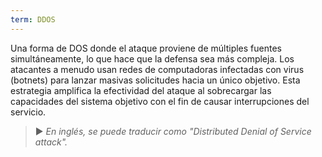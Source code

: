 ```yaml
---
term: DDOS
---
```


Una forma de DOS donde el ataque proviene de múltiples fuentes simultáneamente, lo que hace que la defensa sea más compleja. Los atacantes a menudo usan redes de computadoras infectadas con virus (botnets) para lanzar masivas solicitudes hacia un único objetivo. Esta estrategia amplifica la efectividad del ataque al sobrecargar las capacidades del sistema objetivo con el fin de causar interrupciones del servicio.

> ► *En inglés, se puede traducir como "Distributed Denial of Service attack".*